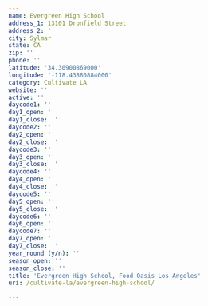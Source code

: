 ```yaml
---
name: Evergreen High School
address_1: 13101 Dronfield Street
address_2: ''
city: Sylmar
state: CA
zip: ''
phone: ''
latitude: '34.30900869000'
longitude: '-118.43880884000'
category: Cultivate LA
website: ''
active: ''
daycode1: ''
day1_open: ''
day1_close: ''
daycode2: ''
day2_open: ''
day2_close: ''
daycode3: ''
day3_open: ''
day3_close: ''
daycode4: ''
day4_open: ''
day4_close: ''
daycode5: ''
day5_open: ''
day5_close: ''
daycode6: ''
day6_open: ''
daycode7: ''
day7_open: ''
day7_close: ''
year_round (y/n): ''
season_open: ''
season_close: ''
title: 'Evergreen High School, Food Oasis Los Angeles'
uri: /cultivate-la/evergreen-high-school/

---
```


